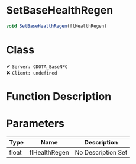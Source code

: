 # SetBaseHealthRegen
```js	
void SetBaseHealthRegen(flHealthRegen)
```
# Class
✔ `Server: CDOTA_BaseNPC`  
✖ `Client: undefined`  

# Function Description

# Parameters
Type|Name|Description
--|--|--
float|flHealthRegen|No Description Set
